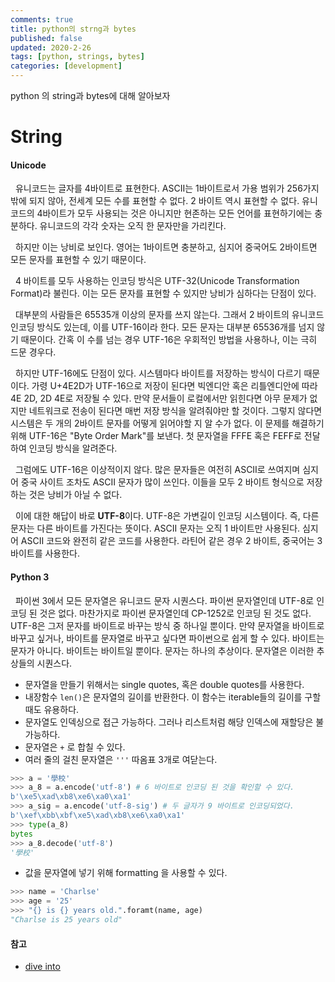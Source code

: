 ```yaml
---
comments: true
title: python의 strng과 bytes
published: false
updated: 2020-2-26
tags: [python, strings, bytes]
categories: [development]
---
```


python 의 string과 bytes에 대해 알아보자



# String

#### Unicode

&nbsp;&nbsp;유니코드는 글자를 4바이트로 표현한다. ASCII는 1바이트로서 가용 범위가 256가지 밖에 되지 않아, 전세계 모든 수를 표현할 수 없다. 2 바이트 역시 표현할 수 없다. 유니코드의 4바이트가 모두 사용되는 것은 아니지만 현존하는 모든 언어를 표현하기에는 충분하다. 유니코드의 각각 숫자는 오직 한 문자만을 가리킨다. 

&nbsp;&nbsp;하지만 이는 낭비로 보인다. 영어는 1바이트면 충분하고, 심지어 중국어도 2바이트면 모든 문자를 표현할 수 있기 때문이다. 

&nbsp;&nbsp;4 바이트를  모두 사용하는 인코딩 방식은 UTF-32(Unicode Transformation Format)라 불린다. 이는 모든 문자를 표현할 수 있지만 낭비가 심하다는 단점이 있다.

&nbsp;&nbsp;대부분의 사람들은 65535개 이상의 문자를 쓰지 않는다. 그래서 2 바이트의 유니코드 인코딩 방식도 있는데, 이를 UTF-16이라 한다. 모든 문자는 대부분 65536개를 넘지 않기 때문이다. 간혹 이 수를 넘는 경우 UTF-16은 우회적인 방법을 사용하나, 이는 극히 드문 경우다.

&nbsp;&nbsp;하지만 UTF-16에도 단점이 있다. 시스템마다 바이트를 저장하는 방식이 다르기 때문이다. 가령 U+4E2D가 UTF-16으로 저장이 된다면 빅엔디안 혹은 리틀엔디안에 따라 4E 2D, 2D 4E로 저장될 수 있다. 만약 문서들이 로컬에서만 읽힌다면 아무 문제가 없지만 네트워크로 전송이 된다면 매번 저장 방식을 알려줘야만 할 것이다. 그렇지 않다면 시스템은 두 개의 2바이트 문자를 어떻게 읽어야할 지 알 수가 없다. 이 문제를 해결하기 위해 UTF-16은 "Byte Order Mark"를 보낸다. 첫 문자열을 FFFE 혹은 FEFF로 전달하여 인코딩 방식을 알려준다.

&nbsp;&nbsp;그럼에도 UTF-16은 이상적이지 않다. 많은 문자들은 여전히 ASCII로 쓰여지며 심지어 중국 사이트 조차도 ASCII 문자가 많이 쓰인다. 이들을 모두 2 바이트 형식으로 저장하는 것은 낭비가 아닐 수 없다.

&nbsp;&nbsp;이에 대한 해답이 바로 **UTF-8**이다. UTF-8은 가변길이 인코딩 시스템이다. 즉, 다른 문자는 다른 바이트를 가진다는 뜻이다. ASCII 문자는 오직 1 바이트만 사용된다. 심지어 ASCII 코드와 완전히 같은 코드를 사용한다. 라틴어 같은 경우 2 바이트, 중국어는 3 바이트를 사용한다. 



#### Python 3

&nbsp;&nbsp;파이썬 3에서 모든 문자열은 유니코드 문자 시퀀스다. 파이썬 문자열인데 UTF-8로 인코딩 된 것은 없다. 마찬가지로 파이썬 문자열인데 CP-1252로 인코딩 된 것도 없다. UTF-8은 그저 문자를 바이트로 바꾸는 방식 중 하나일 뿐이다. 만약 문자열을 바이트로 바꾸고 싶거나, 바이트를 문자열로 바꾸고 싶다면 파이썬으로 쉽게 할 수 있다. 바이트는 문자가 아니다. 바이트는 바이트일 뿐이다. 문자는 하나의 추상이다. 문자열은 이러한 추상들의 시퀀스다.

- 문자열을 만들기 위해서는 single quotes, 혹은 double quotes를 사용한다.
- 내장함수 `len()`은 문자열의 길이를 반환한다. 이 함수는 iterable들의 길이를 구할 때도 유용하다.
- 문자열도 인덱싱으로 접근 가능하다. 그러나 리스트처럼 해당 인덱스에 재할당은 불가능하다.
- 문자열은 `+` 로 합칠 수 있다. 
- 여러 줄의 걸친 문자열은 `'''` 따옴표 3개로 여닫는다.

```python
>>> a = '學校'
>>> a_8 = a.encode('utf-8') # 6 바이트로 인코딩 된 것을 확인할 수 있다.
b'\xe5\xad\xb8\xe6\xa0\xa1'
>>> a_sig = a.encode('utf-8-sig') # 두 글자가 9 바이트로 인코딩되었다.
b'\xef\xbb\xbf\xe5\xad\xb8\xe6\xa0\xa1'
>>> type(a_8)
bytes
>>> a_8.decode('utf-8')
'學校'
```

- 값을 문자열에 넣기 위해 formatting 을 사용할 수 있다.

```python
>>> name = 'Charlse'
>>> age = '25'
>>> "{} is {} years old.".foramt(name, age)
"Charlse is 25 years old"
```







#### 참고

- [dive into](https://diveinto.org/python3/strings.html)

